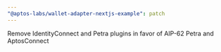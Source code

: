 ```yaml
---
"@aptos-labs/wallet-adapter-nextjs-example": patch
---
```


Remove IdentityConnect and Petra plugins in favor of AIP-62 Petra and AptosConnect
